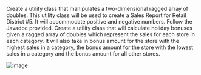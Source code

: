 Create a utility class that manipulates a two-dimensional ragged array of doubles. 
This utility class will be used to create a Sales Report for Retail District #5. 
It will accommodate positive and negative numbers. Follow the Javadoc provided. 
Create a utility class that will calculate holiday bonuses given a ragged array of 
doubles which represent the sales for each store in each category. It will also take 
in bonus amount for the store with the highest sales in a category, the bonus amount for 
the store with the lowest sales in a category and the bonus amount for all other stores.

![image](https://user-images.githubusercontent.com/71451687/115320493-051a5700-a150-11eb-8921-e31aa2573750.png)
